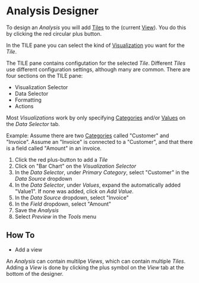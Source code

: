 # Analysis Designer

To design an *Analysis* you will add [Tiles](../concepts/tile.md) to the (current [View](../concepts/view.md)). You do this by clicking the red circular plus button.

In the TILE pane you can select the kind of [Visualization](../visualizations/index.md) you want for the *Tile*.

The TILE pane contains configutation for the selected *Tile*. Different *Tiles* use different configuration settings, although many are common.
There are four sections on the TILE pane:
* Visualization Selector
* Data Selector
* Formatting 
* Actions

Most *Visualizations* work by only specifying [Categories](../concepts/category.md) and/or [Values](../concepts/value.md) on the *Data Selector* tab.

Example:
Assume there are two [Categories](../concepts/category.md) called "Customer" and "Invoice".
Assume an "Invoice" is connected to a "Customer", and that there is a field called "Amount" in an invoice.
1. Click the red plus-button to add a *Tile*
2. Click on "Bar Chart" on the *Visualization Selector*
3. In the *Data Selector*, under *Primary Category*, select "Customer" in the *Data Source* dropdown
4. In the *Data Selector*, under *Values*, expand the automatically added "Value1". If none was added, click on *Add Value*.
5. In the *Data Source* dropdown, select "Invoice"
6. In the *Field* dropdown, select "Amount"
7. Save the *Analysis*
8. Select *Preview* in the *Tools* menu

## How To
*  Add a view


An *Analysis* can contain multilpe *Views*, which can contain multiple *Tiles*. Adding a *View* is done by clicking the plus symbol on the *View* tab at the bottom of the designer.


